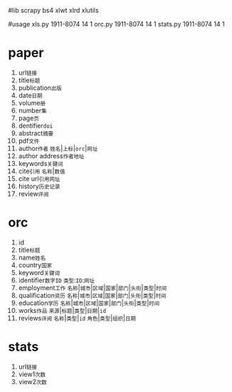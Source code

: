 #lib
scrapy
bs4
xlwt
xlrd
xlutils

#usage
xls.py 1911-8074 14 1
orc.py 1911-8074 14 1
stats.py 1911-8074 14 1

# paper
1. url`链接`
2. title`标题`
3. publication`出版`
4. date`日期`
5. volume`册`
6. number`集`
7. page`页`
8. dentifier`doi`
9. abstract`摘要`
10. pdf`文件`
11. author`作者`
`姓名`|`上标`|`orc`|`网址`
12. author address`作者地址`
13. keywords`关键词`
14. cite`引用`
`名称`|`数值`
15. cite url`引用网址`
16. history`历史记录`
17. review`评阅`

# orc
1. id
2. title`标题`
3. name`姓名`
4. country`国家`
5. keyword`关键词`
6. identifier`数字ID`
`类型`:`ID`:`网址`
7. employment`工作`
`名称`|`城市`|`区域`|`国家`|`部门`|`头衔`|`类型`|`时间`
8. qualification`资历`
`名称`|`城市`|`区域`|`国家`|`部门`|`头衔`|`类型`|`时间`
9. education`学历`
`名称`|`城市`|`区域`|`国家`|`部门`|`头衔`|`类型`|`时间`
10. works`作品`
`来源`|`标题`|`类型`|`日期`|`id`
11. reviews`评阅`
`名称`|`类型`|`id`
`角色`|`类型`|`组织`|`日期`

# stats
1. url`链接`
2. view1`次数`
3. view2`次数`
